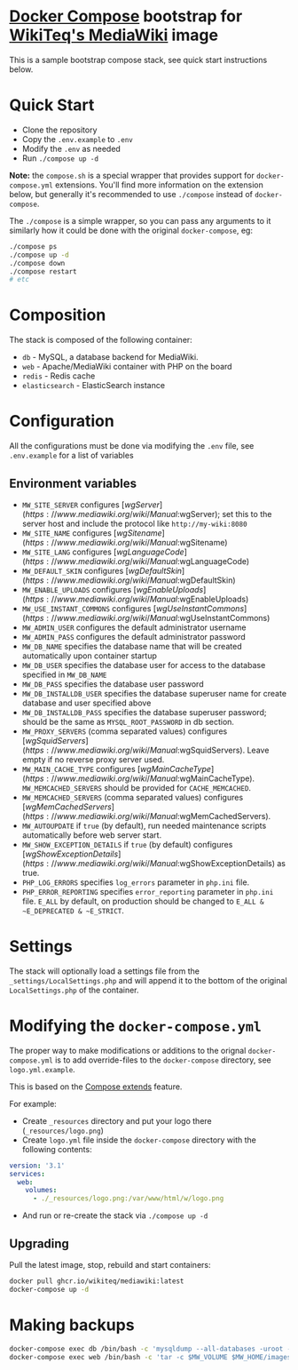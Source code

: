 # [Docker Compose](https://docs.docker.com/compose/) bootstrap for [WikiTeq's MediaWiki](https://github.com/WikiTeq/docker-wikiteq-mediawiki) image

This is a sample bootstrap compose stack, see quick start instructions below.

# Quick Start

* Clone the repository
* Copy the `.env.example` to `.env`
* Modify the `.env` as needed
* Run `./compose up -d`

**Note:** the `compose.sh` is a special wrapper that provides support for
`docker-compose.yml` extensions. You'll find more information on the extension
below, but generally it's recommended to use `./compose` instead of `docker-compose`.

The `./compose` is a simple wrapper, so you can pass any arguments to it similarly
how it could be done with the original `docker-compose`, eg:

```bash
./compose ps
./compose up -d
./compose down
./compose restart
# etc
```

# Composition

The stack is composed of the following container:

- `db` - MySQL, a database backend for MediaWiki.
- `web` - Apache/MediaWiki container with PHP on the board
- `redis` - Redis cache
- `elasticsearch` - ElasticSearch instance

# Configuration

All the configurations must be done via modifying the `.env` file,
see `.env.example` for a list of variables

## Environment variables

- `MW_SITE_SERVER` configures [$wgServer](https://www.mediawiki.org/wiki/Manual:$wgServer); set this to the server host and include the protocol like `http://my-wiki:8080`
- `MW_SITE_NAME` configures [$wgSitename](https://www.mediawiki.org/wiki/Manual:$wgSitename)
- `MW_SITE_LANG` configures [$wgLanguageCode](https://www.mediawiki.org/wiki/Manual:$wgLanguageCode)
- `MW_DEFAULT_SKIN` configures [$wgDefaultSkin](https://www.mediawiki.org/wiki/Manual:$wgDefaultSkin)
- `MW_ENABLE_UPLOADS` configures [$wgEnableUploads](https://www.mediawiki.org/wiki/Manual:$wgEnableUploads)
- `MW_USE_INSTANT_COMMONS` configures [$wgUseInstantCommons](https://www.mediawiki.org/wiki/Manual:$wgUseInstantCommons)
- `MW_ADMIN_USER` configures the default administrator username
- `MW_ADMIN_PASS` configures the default administrator password
- `MW_DB_NAME` specifies the database name that will be created automatically upon container startup
- `MW_DB_USER` specifies the database user for access to the database specified in `MW_DB_NAME`
- `MW_DB_PASS` specifies the database user password
- `MW_DB_INSTALLDB_USER` specifies the database superuser name for create database and user specified above
- `MW_DB_INSTALLDB_PASS` specifies the database superuser password; should be the same as `MYSQL_ROOT_PASSWORD` in db section.
- `MW_PROXY_SERVERS` (comma separated values) configures [$wgSquidServers](https://www.mediawiki.org/wiki/Manual:$wgSquidServers). Leave empty if no reverse proxy server used.
- `MW_MAIN_CACHE_TYPE` configures [$wgMainCacheType](https://www.mediawiki.org/wiki/Manual:$wgMainCacheType). `MW_MEMCACHED_SERVERS` should be provided for `CACHE_MEMCACHED`.
- `MW_MEMCACHED_SERVERS` (comma separated values) configures [$wgMemCachedServers](https://www.mediawiki.org/wiki/Manual:$wgMemCachedServers).
- `MW_AUTOUPDATE` if `true` (by default), run needed maintenance scripts automatically before web server start.
- `MW_SHOW_EXCEPTION_DETAILS` if `true` (by default) configures [$wgShowExceptionDetails](https://www.mediawiki.org/wiki/Manual:$wgShowExceptionDetails) as true.
- `PHP_LOG_ERRORS` specifies `log_errors` parameter in `php.ini` file.
- `PHP_ERROR_REPORTING` specifies `error_reporting` parameter in `php.ini` file. `E_ALL` by default, on production should be changed to `E_ALL & ~E_DEPRECATED & ~E_STRICT`.

# Settings

The stack will optionally load a settings file from the `_settings/LocalSettings.php`
and will append it to the bottom of the original `LocalSettings.php` of the container.

# Modifying the `docker-compose.yml`

The proper way to make modifications or additions to the orignal
`docker-compose.yml` is to add override-files to the `docker-compose`
directory, see `logo.yml.example`.

This is based on the [Compose extends](https://docs.docker.com/compose/extends/)
feature.

For example:

* Create `_resources` directory and put your logo there (`_resources/logo.png`)
* Create `logo.yml` file inside the `docker-compose` directory with the following contents:

```yml
version: '3.1'
services:
  web:
    volumes:
      - ./_resources/logo.png:/var/www/html/w/logo.png
```

* And run or re-create the stack via `./compose up -d`

## Upgrading

Pull the latest image, stop, rebuild and start containers:

```sh
docker pull ghcr.io/wikiteq/mediawiki:latest
docker-compose up -d
```

# Making backups

```sh
docker-compose exec db /bin/bash -c 'mysqldump --all-databases -uroot -p"$MYSQL_ROOT_PASSWORD" 2>/dev/null | gzip | base64 -w 0' | base64 -d > backup_$(date +"%Y%m%d_%H%M%S").sql.gz
docker-compose exec web /bin/bash -c 'tar -c $MW_VOLUME $MW_HOME/images 2>/dev/null | base64 -w 0' | base64 -d > backup_$(date +"%Y%m%d_%H%M%S").tar
```
